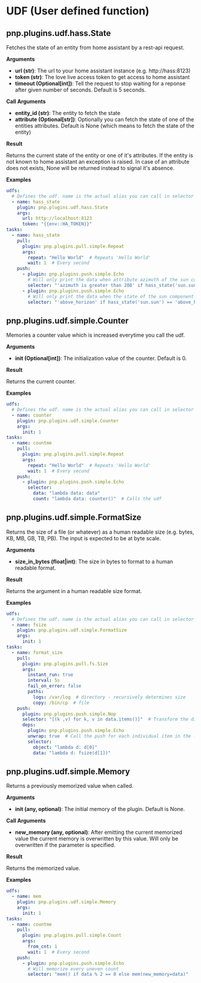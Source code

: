# UDF (User defined function)

## pnp.plugins.udf.hass.State

Fetches the state of an entity from home assistant by a rest-api request.

__Arguments__

- **url (str)**: The url to your home assistant instance (e.g. http://hass:8123)
- **token (str)**: The love live access token to get access to home assistant
- **timeout (Optional[int])**: Tell the request to stop waiting for a reponse after given number of seconds. Default is 5 seconds.

__Call Arguments__

- **entity_id (str)**: The entity to fetch the state<br>
- **attribute (Optional[str])**: Optionally you can fetch the state of one of the entities attributes.
Default is None (which means to fetch the state of the entity)

__Result__

Returns the current state of the entity or one of it's attributes. If the entity is not known to home assistant an exception is raised.
In case of an attribute does not exists, None will be returned instead to signal it's absence.

__Examples__

```yaml
udfs:
  # Defines the udf. name is the actual alias you can call in selector expressions.
  - name: hass_state
    plugin: pnp.plugins.udf.hass.State
    args:
      url: http://localhost:8123
      token: "{{env::HA_TOKEN}}"
tasks:
  - name: hass_state
    pull:
      plugin: pnp.plugins.pull.simple.Repeat
      args:
        repeat: "Hello World"  # Repeats 'Hello World'
        wait: 1  # Every second
    push:
      - plugin: pnp.plugins.push.simple.Echo
        # Will only print the data when attribute azimuth of the sun component is above 200
        selector: "'azimuth is greater than 200' if hass_state('sun.sun', attribute='azimuth') > 200.0 else SUPPRESS"
      - plugin: pnp.plugins.push.simple.Echo
        # Will only print the data when the state of the sun component is above 'above_horizon'
        selector: "'above_horizon' if hass_state('sun.sun') == 'above_horizon' else SUPPRESS"

```
## pnp.plugins.udf.simple.Counter

Memories a counter value which is increased everytime you call the udf.

__Arguments__

- **init (Optional[int])**: The initialization value of the counter. Default is 0.

__Result__

Returns the current counter.

__Examples__

```yaml
udfs:
  # Defines the udf. name is the actual alias you can call in selector expressions.
  - name: counter
    plugin: pnp.plugins.udf.simple.Counter
    args:
      init: 1
tasks:
  - name: countme
    pull:
      plugin: pnp.plugins.pull.simple.Repeat
      args:
        repeat: "Hello World"  # Repeats 'Hello World'
        wait: 1  # Every second
    push:
      - plugin: pnp.plugins.push.simple.Echo
        selector:
          data: "lambda data: data"
          count: "lambda data: counter()"  # Calls the udf

```
## pnp.plugins.udf.simple.FormatSize

Returns the size of a file (or whatever) as a human readable size (e.g. bytes, KB, MB, GB, TB, PB).
The input is expected to be at byte scale.

__Arguments__

- **size_in_bytes (float|int)**: The size in bytes to format to a human readable format.

__Result__

Returns the argument in a human readable size format.

__Examples__

```yaml
udfs:
  # Defines the udf. name is the actual alias you can call in selector expressions.
  - name: fsize
    plugin: pnp.plugins.udf.simple.FormatSize
    args:
      init: 1
tasks:
  - name: format_size
    pull:
      plugin: pnp.plugins.pull.fs.Size
      args:
        instant_run: true
        interval: 5s
        fail_on_error: false
        paths:
          logs: /var/log  # directory - recursively determines size
          copy: /bin/cp  # file
    push:
      plugin: pnp.plugins.push.simple.Nop
      selector: "[(k ,v) for k, v in data.items()]"  # Transform the dictionary into a list
      deps:
        plugin: pnp.plugins.push.simple.Echo
        unwrap: true  # Call the push for each individual item in the list
        selector:
          object: "lambda d: d[0]"
          data: "lambda d: fsize(d[1])"

```
## pnp.plugins.udf.simple.Memory

Returns a previously memorized value when called.

__Arguments__

- **init (any, optional)**: The initial memory of the plugin. Default is None.

__Call Arguments__

- **new_memory (any, optional)**: After emitting the current memorized value the current memory is overwritten by this value.
Will only be overwritten if the parameter is specified.

__Result__

Returns the memorized value.

__Examples__

```yaml
udfs:
  - name: mem
    plugin: pnp.plugins.udf.simple.Memory
    args:
      init: 1
tasks:
  - name: countme
    pull:
      plugin: pnp.plugins.pull.simple.Count
      args:
        from_cnt: 1
        wait: 1  # Every second
    push:
      - plugin: pnp.plugins.push.simple.Echo
        # Will memorize every uneven count
        selector: "mem() if data % 2 == 0 else mem(new_memory=data)"

```

